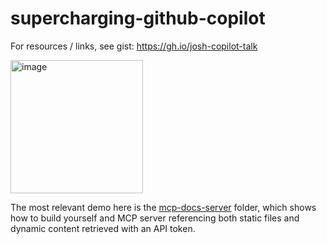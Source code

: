 # supercharging-github-copilot

For resources / links, see gist: https://gh.io/josh-copilot-talk

<img width="212" height="213" alt="image" src="https://github.com/user-attachments/assets/e56c5124-c2f9-4526-8431-42d9af9804bd" />

The most relevant demo here is the [mcp-docs-server](/demos/mcp-docs-server/) folder, which shows how to build yourself and MCP server referencing both static files and dynamic content retrieved with an API token.
